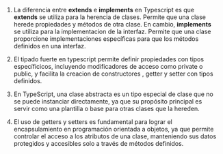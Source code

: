 1. La diferencia entre **extends** e **implements** en Typescript es que **extends** se utiliza para la herencia de clases. Permite que una clase herede propiedades y métodos de otra clase. En cambio, **implements** se utiliza para la implementacion de la interfaz. Permite que una clase proporcione implementaciones específicas para que los métodos definidos en una interfaz.

2. El tipado fuerte en typescript permite definir propiedades con tipos específicicos, incluyendo modificadores de acceso como private o public, y facilita la creacion de constructores , getter y setter con tipos definidos. 

3. En TypeScript, una clase abstracta es un tipo especial de clase que no se puede instanciar directamente, ya que su propósito principal es servir como una plantilla o base para otras clases que la hereden. 

4. El uso de getters y setters es fundamental para lograr el encapsulamiento en programación orientada a objetos, ya que permite controlar el acceso a los atributos de una clase, manteniendo sus datos protegidos y accesibles solo a través de métodos definidos.

